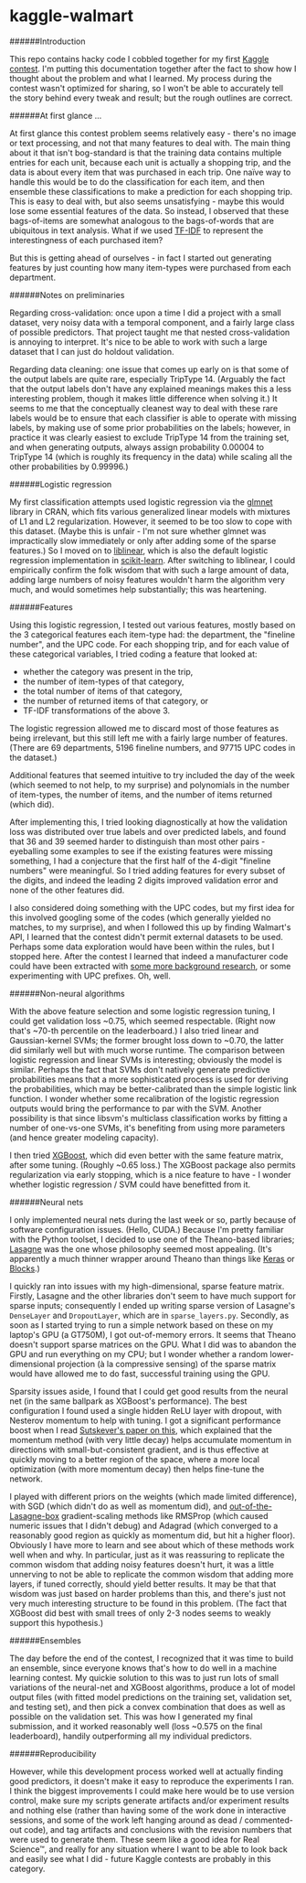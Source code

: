 # kaggle-walmart

######Introduction

This repo contains hacky code I cobbled together for my first [Kaggle contest](https://www.kaggle.com/c/walmart-recruiting-trip-type-classification). I'm putting this documentation together after the fact to show how I thought about the problem and what I learned. My process during the contest wasn't optimized for sharing, so I won't be able to accurately tell the story behind every tweak and result; but the rough outlines are correct.

[//]: # (Again: All code here is hacky contest code, not cleaned up for maintenance or teamwork. It's not intended to be representative of non-throwaway code that I write. :)

######At first glance ...

At first glance this contest problem seems relatively easy - there's no image or text processing, and not that many features to deal with. The main thing about it that isn't bog-standard is that the training data contains multiple entries for each unit, because each unit is actually a shopping trip, and the data is about every item that was purchased in each trip. One naïve way to handle this would be to do the classification for each item, and then ensemble these classifications to make a prediction for each shopping trip. This is easy to deal with, but also seems unsatisfying - maybe this would lose some essential features of the data. So instead, I observed that these bags-of-items are somewhat analogous to the bags-of-words that are ubiquitous in text analysis. What if we used [TF-IDF](https://en.wikipedia.org/wiki/Tf%E2%80%93idf) to represent the interestingness of each purchased item?

But this is getting ahead of ourselves - in fact I started out generating features by just counting how many item-types were purchased from each department.

######Notes on preliminaries

Regarding cross-validation: once upon a time I did a project with a small dataset, very noisy data with a temporal component, and a fairly large class of possible predictors. That project taught me that nested cross-validation is annoying to interpret. It's nice to be able to work with such a large dataset that I can just do holdout validation.

Regarding data cleaning: one issue that comes up early on is that some of the output labels are quite rare, especially TripType 14. (Arguably the fact that the output labels don't have any explained meanings makes this a less interesting problem, though it makes little difference when solving it.) It seems to me that the conceptually cleanest way to deal with these rare labels would be to ensure that each classifier is able to operate with missing labels, by making use of some prior probabilities on the labels; however, in practice it was clearly easiest to exclude TripType 14 from the training set, and when generating outputs, always assign probability 0.00004 to TripType 14 (which is roughly its frequency in the data) while scaling all the other probabilities by 0.99996.)

######Logistic regression

My first classification attempts used logistic regression via the [glmnet](https://cran.r-project.org/web/packages/glmnet/index.html) library in CRAN, which fits various generalized linear models with mixtures of L1 and L2 regularization. However, it seemed to be too slow to cope with this dataset. (Maybe this is unfair - I'm not sure whether glmnet was impractically slow immediately or only after adding some of the sparse features.) So I moved on to [liblinear](http://www.csie.ntu.edu.tw/~cjlin/liblinear/), which is also the default logistic regression implementation in [scikit-learn](http://scikit-learn.org/stable/modules/generated/sklearn.linear_model.LogisticRegression.html). After switching to liblinear, I could empirically confirm the folk wisdom that with such a large amount of data, adding large numbers of noisy features wouldn't harm the algorithm very much, and would sometimes help substantially; this was heartening.

######Features

Using this logistic regression, I tested out various features, mostly based on the 3 categorical features each item-type had: the department, the "fineline number", and the UPC code. For each shopping trip, and for each value of these categorical variables, I tried coding a feature that looked at:
* whether the category was present in the trip,
* the number of item-types of that category,
* the total number of items of that category,
* the number of returned items of that category, or
* TF-IDF transformations of the above 3.

The logistic regression allowed me to discard most of those features as being irrelevant, but this still left me with a fairly large number of features. (There are 69 departments, 5196 fineline numbers, and 97715 UPC codes in the dataset.)

Additional features that seemed intuitive to try included the day of the week (which seemed to not help, to my surprise) and polynomials in the number of item-types, the number of items, and the number of items returned (which did).

After implementing this, I tried looking diagnostically at how the validation loss was distributed over true labels and over predicted labels, and found that 36 and 39 seemed harder to distinguish than most other pairs - eyeballing some examples to see if the existing features were missing something, I had a conjecture that the first half of the 4-digit "fineline numbers" were meaningful. So I tried adding features for every subset of the digits, and indeed the leading 2 digits improved validation error and none of the other features did.

I also considered doing something with the UPC codes, but my first idea for this involved googling some of the codes (which generally yielded no matches, to my surprise), and when I followed this up by finding Walmart's API, I learned that the contest didn't permit external datasets to be used. Perhaps some data exploration would have been within the rules, but I stopped here. After the contest I learned that indeed a manufacturer code could have been extracted with [some more background research](https://www.kaggle.com/c/walmart-recruiting-trip-type-classification/forums/t/18158/decoding-upc/103032), or some experimenting with UPC prefixes. Oh, well.

######Non-neural algorithms

With the above feature selection and some logistic regression tuning, I could get validation loss ~0.75, which seemed respectable. (Right now that's ~70-th percentile on the leaderboard.) I also tried linear and Gaussian-kernel SVMs; the former brought loss down to ~0.70, the latter did similarly well but with much worse runtime. The comparison between logistic regression and linear SVMs is interesting; obviously the model is similar. Perhaps the fact that SVMs don't natively generate predictive probabilities means that a more sophisticated process is used for deriving the probabilities, which may be better-calibrated than the simple logistic link function. I wonder whether some recalibration of the logistic regression outputs would bring the performance to par with the SVM. Another possibility is that since libsvm's multiclass classification works by fitting a number of one-vs-one SVMs, it's benefiting from using more parameters (and hence greater modeling capacity).

I then tried [XGBoost](https://github.com/dmlc/xgboost), which did even better with the same feature matrix, after some tuning. (Roughly ~0.65 loss.) The XGBoost package also permits regularization via early stopping, which is a nice feature to have - I wonder whether logistic regression / SVM could have benefitted from it.

######Neural nets

I only implemented neural nets during the last week or so, partly because of software configuration issues. (Hello, CUDA.) Because I'm pretty familiar with the Python toolset, I decided to use one of the Theano-based libraries; [Lasagne](https://github.com/Lasagne/Lasagne) was the one whose philosophy seemed most appealing. (It's apparently a much thinner wrapper around Theano than things like [Keras](http://keras.io/) or [Blocks](https://github.com/mila-udem/blocks).)

I quickly ran into issues with my high-dimensional, sparse feature matrix. Firstly, Lasagne and the other libraries don't seem to have much support for sparse inputs; consequently I ended up writing sparse version of Lasagne's `DenseLayer` and `DropoutLayer`, which are in `sparse_layers.py`. Secondly, as soon as I started trying to run a simple network based on these on my laptop's GPU (a GT750M), I got out-of-memory errors. It seems that Theano doesn't support sparse matrices on the GPU. What I did was to abandon the GPU and run everything on my CPU; but I wonder whether a random lower-dimensional projection (à la compressive sensing) of the sparse matrix would have allowed me to do fast, successful training using the GPU.

Sparsity issues aside, I found that I could get good results from the neural net (in the same ballpark as XGBoost's performance). The best configuration I found used a single hidden ReLU layer with dropout, with Nesterov momentum to help with tuning. I got a significant performance boost when I read [Sutskever's paper on this](http://jmlr.org/proceedings/papers/v28/sutskever13.html), which explained that the momentum method (with very little decay) helps accumulate momentum in directions with small-but-consistent gradient, and is thus effective at quickly moving to a better region of the space, where a more local optimization (with more momentum decay) then helps fine-tune the network.

I played with different priors on the weights (which made limited difference), with SGD (which didn't do as well as momentum did), and [out-of-the-Lasagne-box](http://lasagne.readthedocs.org/en/latest/modules/updates.html) gradient-scaling methods like RMSProp (which caused numeric issues that I didn't debug) and Adagrad (which converged to a reasonably good region as quickly as momentum did, but hit a higher floor). Obviously I have more to learn and see about which of these methods work well when and why. In particular, just as it was reassuring to replicate the common wisdom that adding noisy features doesn't hurt, it was a little unnerving to not be able to replicate the common wisdom that adding more layers, if tuned correctly, should yield better results. It may be that that wisdom was just based on harder problems than this, and there's just not very much interesting structure to be found in this problem. (The fact that XGBoost did best with small trees of only 2-3 nodes seems to weakly support this hypothesis.)

######Ensembles

The day before the end of the contest, I recognized that it was time to build an ensemble, since everyone knows that's how to do well in a machine learning contest. My quickie solution to this was to just run lots of small variations of the neural-net and XGBoost algorithms, produce a lot of model output files (with fitted model predictions on the training set, validation set, and testing set), and then pick a convex combination that does as well as possible on the validation set. This was how I generated my final submission, and it worked reasonably well (loss ~0.575 on the final leaderboard), handily outperforming all my individual predictors.

######Reproducibility

However, while this development process worked well at actually finding good predictors, it doesn't make it easy to reproduce the experiments I ran. I think the biggest improvements I could make here would be to use version control, make sure my scripts generate artifacts and/or experiment results and nothing else (rather than having some of the work done in interactive sessions, and some of the work left hanging around as dead / commented-out code), and tag artifacts and conclusions with the revision numbers that were used to generate them. These seem like a good idea for Real Science™, and really for any situation where I want to be able to look back and easily see what I did - future Kaggle contests are probably in this category.
